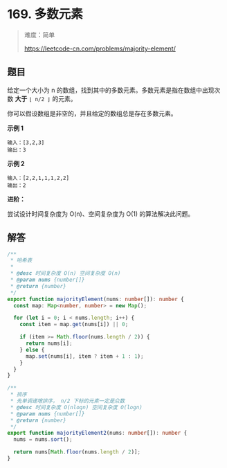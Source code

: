 # 169. 多数元素

> 难度：简单
>
> https://leetcode-cn.com/problems/majority-element/

## 题目

给定一个大小为 n 的数组，找到其中的多数元素。多数元素是指在数组中出现次数 **大于** `⌊ n/2 ⌋` 的元素。

你可以假设数组是非空的，并且给定的数组总是存在多数元素。

**示例 1**

```
输入：[3,2,3]
输出：3
```

**示例 2**

```
输入：[2,2,1,1,1,2,2]
输出：2
```

**进阶：**

尝试设计时间复杂度为 O(n)、空间复杂度为 O(1) 的算法解决此问题。

## 解答

```typescript
/**
 * 哈希表
 *
 * @desc 时间复杂度 O(n) 空间复杂度 O(n)
 * @param nums {number[]}
 * @return {number}
 */
export function majorityElement(nums: number[]): number {
  const map: Map<number, number> = new Map();

  for (let i = 0; i < nums.length; i++) {
    const item = map.get(nums[i]) || 0;

    if (item >= Math.floor(nums.length / 2)) {
      return nums[i];
    } else {
      map.set(nums[i], item ? item + 1 : 1);
    }
  }
}

/**
 * 排序
 * 先单调递增排序， n/2 下标的元素一定是众数
 * @desc 时间复杂度 O(nlogn) 空间复杂度 O(logn)
 * @param nums {number[]}
 * @return {number}
 */
export function majorityElement2(nums: number[]): number {
  nums = nums.sort();

  return nums[Math.floor(nums.length / 2)];
}
```